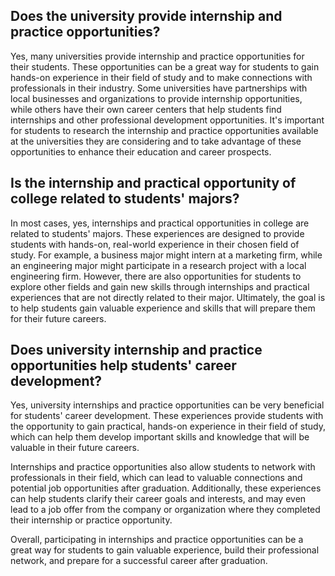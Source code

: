 ## Does the university provide internship and practice opportunities?
Yes, many universities provide internship and practice opportunities for their students. These opportunities can be a great way for students to gain hands-on experience in their field of study and to make connections with professionals in their industry. Some universities have partnerships with local businesses and organizations to provide internship opportunities, while others have their own career centers that help students find internships and other professional development opportunities. It's important for students to research the internship and practice opportunities available at the universities they are considering and to take advantage of these opportunities to enhance their education and career prospects.
## Is the internship and practical opportunity of college related to students' majors?
In most cases, yes, internships and practical opportunities in college are related to students' majors. These experiences are designed to provide students with hands-on, real-world experience in their chosen field of study. For example, a business major might intern at a marketing firm, while an engineering major might participate in a research project with a local engineering firm. However, there are also opportunities for students to explore other fields and gain new skills through internships and practical experiences that are not directly related to their major. Ultimately, the goal is to help students gain valuable experience and skills that will prepare them for their future careers.
## Does university internship and practice opportunities help students' career development?
Yes, university internships and practice opportunities can be very beneficial for students' career development. These experiences provide students with the opportunity to gain practical, hands-on experience in their field of study, which can help them develop important skills and knowledge that will be valuable in their future careers. 

Internships and practice opportunities also allow students to network with professionals in their field, which can lead to valuable connections and potential job opportunities after graduation. Additionally, these experiences can help students clarify their career goals and interests, and may even lead to a job offer from the company or organization where they completed their internship or practice opportunity. 

Overall, participating in internships and practice opportunities can be a great way for students to gain valuable experience, build their professional network, and prepare for a successful career after graduation.
